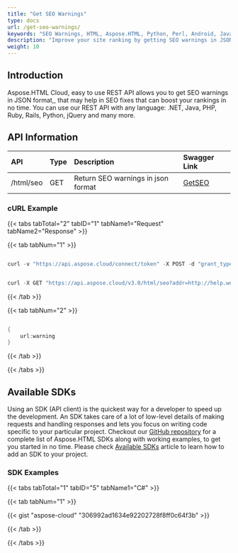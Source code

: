 ```yaml
---
title: "Get SEO Warnings"
type: docs
url: /get-seo-warnings/
keywords: "SEO Warnings, HTML, Aspose.HTML, Python, Perl, Android, Java, .NET,C#, Swift, Go"
description: "Improve your site ranking by getting SEO warnings in JSON format using Aspose.HTML Cloud, a REST API that can be use in any language like .NET, Java, Python, Perl, Ruby, PHP and many more."
weight: 10
---
```


## **Introduction**
Aspose.HTML Cloud, easy to use REST API allows you to get SEO warnings in JSON format,, that may help in SEO fixes that can boost your rankings in no time. You can use our REST API with any language: .NET, Java, PHP, Ruby, Rails, Python, jQuery and many more.
## **API Information**

|**API**|**Type**|**Description**|**Swagger Link**|
| :- | :- | :- | :- |
|/html/seo|GET|Return SEO warnings in json format|[GetSEO](https://apireference.aspose.cloud/html/#/SEO/Get)|
### **cURL Example**
{{< tabs tabTotal="2" tabID="1" tabName1="Request" tabName2="Response" >}}

{{< tab tabNum="1" >}}

```java

curl -v "https://api.aspose.cloud/connect/token" -X POST -d "grant_type=client_credentials&client_id=XXXXX&client_secret=XXXXX" -H "Content-Type: application/x-www-form-urlencoded" -H "Accept: application/json"

```

```java

curl -X GET "https://api.aspose.cloud/v3.0/html/seo?addr=http://help.websiteos.com/websiteos/example_of_a_simple_html_page.htm" -H "accept: application/json" -H "x-aspose-client: Containerize.Swagger"

```

{{< /tab >}}

{{< tab tabNum="2" >}}

```java

{
	url:warning
}

```

{{< /tab >}}

{{< /tabs >}}
## **Available SDKs**
Using an SDK (API client) is the quickest way for a developer to speed up the development. An SDK takes care of a lot of low-level details of making requests and handling responses and lets you focus on writing code specific to your particular project. Checkout our [GitHub repository](https://github.com/aspose-html-cloud) for a complete list of Aspose.HTML SDKs along with working examples, to get you started in no time. Please check [Available SDKs](/html/available-sdks/) article to learn how to add an SDK to your project.
### **SDK Examples**
{{< tabs tabTotal="1" tabID="5" tabName1="C#" >}}

{{< tab tabNum="1" >}}

{{< gist "aspose-cloud" "306992ad1634e92202728f8ff0c64f3b" >}}

{{< /tab >}}

{{< /tabs >}}
